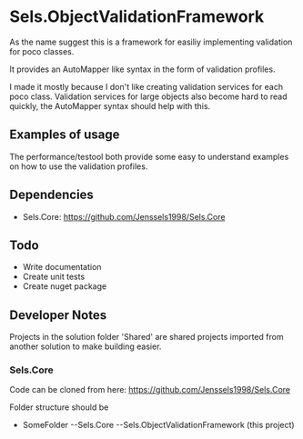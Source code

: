 # Sels.ObjectValidationFramework
As the name suggest this is a framework for easiliy implementing validation for poco classes.

It provides an AutoMapper like syntax in the form of validation profiles.

I made it mostly because I don't like creating validation services for each poco class.
Validation services for large objects also become hard to read quickly, the AutoMapper syntax should help with this.

## Examples of usage
The performance/testool both provide some easy to understand examples on how to use the validation profiles.

## Dependencies
- Sels.Core: https://github.com/Jenssels1998/Sels.Core

## Todo
- Write documentation
- Create unit tests
- Create nuget package

## Developer Notes
Projects in the solution folder 'Shared' are shared projects imported from another solution to make building easier.
### Sels.Core
Code can be cloned from here: https://github.com/Jenssels1998/Sels.Core

Folder structure should be

- SomeFolder
--Sels.Core
--Sels.ObjectValidationFramework (this project)


